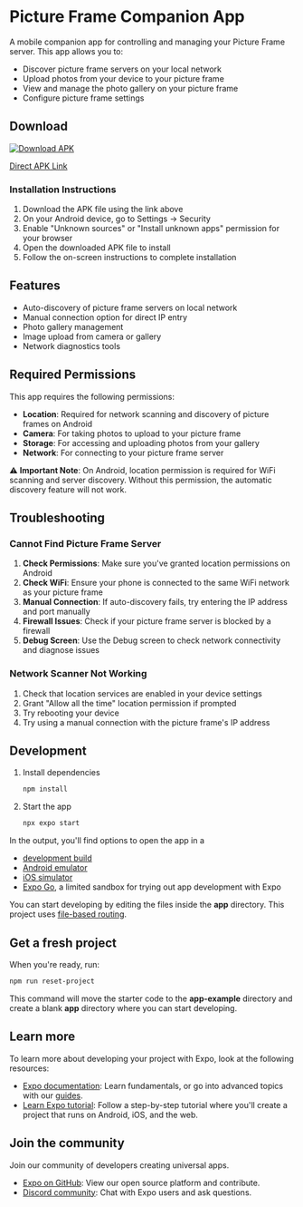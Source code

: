 # Picture Frame Companion App

A mobile companion app for controlling and managing your Picture Frame server. This app allows you to:

- Discover picture frame servers on your local network
- Upload photos from your device to your picture frame
- View and manage the photo gallery on your picture frame
- Configure picture frame settings

## Download

[![Download APK](https://img.shields.io/badge/Download-APK-brightgreen?style=for-the-badge&logo=android)](https://expo.dev/artifacts/eas/qmVJwPqTJoVgNaJ6zG884A.apk)

[Direct APK Link](https://expo.dev/artifacts/eas/qmVJwPqTJoVgNaJ6zG884A.apk)

### Installation Instructions

1. Download the APK file using the link above
2. On your Android device, go to Settings → Security 
3. Enable "Unknown sources" or "Install unknown apps" permission for your browser
4. Open the downloaded APK file to install
5. Follow the on-screen instructions to complete installation

## Features

- Auto-discovery of picture frame servers on local network
- Manual connection option for direct IP entry
- Photo gallery management
- Image upload from camera or gallery
- Network diagnostics tools

## Required Permissions

This app requires the following permissions:

- **Location**: Required for network scanning and discovery of picture frames on Android
- **Camera**: For taking photos to upload to your picture frame
- **Storage**: For accessing and uploading photos from your gallery
- **Network**: For connecting to your picture frame server

⚠️ **Important Note**: On Android, location permission is required for WiFi scanning and server discovery. Without this permission, the automatic discovery feature will not work.

## Troubleshooting

### Cannot Find Picture Frame Server

1. **Check Permissions**: Make sure you've granted location permissions on Android
2. **Check WiFi**: Ensure your phone is connected to the same WiFi network as your picture frame
3. **Manual Connection**: If auto-discovery fails, try entering the IP address and port manually
4. **Firewall Issues**: Check if your picture frame server is blocked by a firewall
5. **Debug Screen**: Use the Debug screen to check network connectivity and diagnose issues

### Network Scanner Not Working

1. Check that location services are enabled in your device settings
2. Grant "Allow all the time" location permission if prompted
3. Try rebooting your device
4. Try using a manual connection with the picture frame's IP address

## Development

1. Install dependencies

   ```bash
   npm install
   ```

2. Start the app

   ```bash
   npx expo start
   ```

In the output, you'll find options to open the app in a

- [development build](https://docs.expo.dev/develop/development-builds/introduction/)
- [Android emulator](https://docs.expo.dev/workflow/android-studio-emulator/)
- [iOS simulator](https://docs.expo.dev/workflow/ios-simulator/)
- [Expo Go](https://expo.dev/go), a limited sandbox for trying out app development with Expo

You can start developing by editing the files inside the **app** directory. This project uses [file-based routing](https://docs.expo.dev/router/introduction).

## Get a fresh project

When you're ready, run:

```bash
npm run reset-project
```

This command will move the starter code to the **app-example** directory and create a blank **app** directory where you can start developing.

## Learn more

To learn more about developing your project with Expo, look at the following resources:

- [Expo documentation](https://docs.expo.dev/): Learn fundamentals, or go into advanced topics with our [guides](https://docs.expo.dev/guides).
- [Learn Expo tutorial](https://docs.expo.dev/tutorial/introduction/): Follow a step-by-step tutorial where you'll create a project that runs on Android, iOS, and the web.

## Join the community

Join our community of developers creating universal apps.

- [Expo on GitHub](https://github.com/expo/expo): View our open source platform and contribute.
- [Discord community](https://chat.expo.dev): Chat with Expo users and ask questions.
